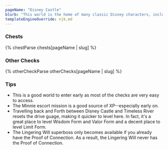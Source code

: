 ```yaml
---
pageName: "Disney Castle"
blurb: "This world is the home of many classic Disney characters, including Sora's companions Donald and Goofy.  As a stronghold of light that repels darkness, Disney Castle is usually a world free of meddling from the Heartless.  But in the face of Maleficent's and Pete's nefarious actions, this world faces a new threat like never before.  Fixing it will not be as simple as bashing some Heartless over the head--in fact--it may require visiting the origin of the world itself."
templateEngineOverride: njk,md
---
```


### Chests
{% chestParse chests[pageName | slug] %}

### Other Checks
{% otherCheckParse otherChecks[pageName | slug] %}

### Tips
- This is a good world to enter early as most of the checks are very easy to access.
- The Minnie escort mission is a good source of XP--especially early on.
- Travelling back and Forth between Disney Castle and Timeless River resets the drive guage, making it quicker to level here.  In fact, it's a great place to level Wisdom Form and Valor Form and a decent place to level Limit Form.
- The Lingering Will superboss only becomes available if you already have the Proof of Connection.  As a result, the Lingering Will never has the Proof of Connection.
